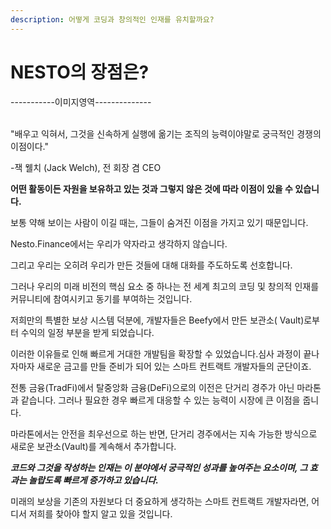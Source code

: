 ```yaml
---
description: 어떻게 코딩과 창의적인 인재를 유치할까요?
---
```


# NESTO의 장점은?

\-----------이미지영역--------------

\
"배우고 익혀서, 그것을 신속하게 실행에 옮기는 조직의 능력이야말로 궁극적인 경쟁의 이점이다."

\-잭 웰치 (Jack Welch), 전 회장 겸 CEO

**어떤 활동이든 자원을 보유하고 있는 것과 그렇지 않은 것에 따라 이점이 있을 수 있습니다.**

보통 약해 보이는 사람이 이길 때는, 그들이 숨겨진 이점을 가지고 있기 때문입니다.

Nesto.Finance에서는 우리가 약자라고 생각하지 않습니다.

그리고 우리는 오히려 우리가 만든 것들에 대해 대화를 주도하도록 선호합니다.

그러나 우리의 미래 비전의 핵심 요소 중 하나는 전 세계 최고의 코딩 및 창의적 인재를 커뮤니티에 참여시키고 동기를 부여하는 것입니다.

저희만의 특별한 보상 시스템 덕분에, 개발자들은 Beefy에서 만든 보관소( Vault)로부터 수익의 일정 부분을 받게 되었습니다.

이러한 이유들로 인해 빠르게 거대한 개발팀을 확장할 수 있었습니다.심사 과정이 끝나자마자 새로운 금고를 만들 준비가 되어 있는 스마트 컨트랙트 개발자들의 군단이죠.

전통 금융(TradFi)에서 탈중앙화 금융(DeFi)으로의 이전은 단거리 경주가 아닌 마라톤과 같습니다. 그러나 필요한 경우 빠르게 대응할 수 있는 능력이 시장에 큰 이점을 줍니다.&#x20;

마라톤에서는 안전을 최우선으로 하는 반면, 단거리 경주에서는 지속 가능한 방식으로 새로운 보관소(Vault)를 계속해서 추가합니다.

_**코드와 그것을 작성하는 인재는 이 분야에서 궁극적인 성과를 높여주는 요소이며, 그 효과는 놀랍도록 빠르게 증가하고 있습니다.**_

미래의 보상을 기존의 자원보다 더 중요하게 생각하는 스마트 컨트랙트 개발자라면, 어디서 저희를 찾아야 할지 알고 있을 것입니다.

